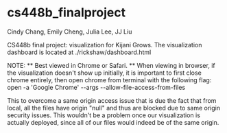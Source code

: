 cs448b_finalproject
===================
Cindy Chang, Emily Cheng, Julia Lee, JJ Liu

CS448b final project: visualization for Kijani Grows.
The visualization dashboard is located at ./rickshaw/dashboard.html

NOTE: 
** Best viewed in Chrome or Safari. 
** When viewing in browser, if the visualization doesn't show up initially, it is important to first close chrome entirely, then open chrome from terminal with the following flag:
 open -a 'Google Chrome' --args --allow-file-access-from-files

This to overcome a same origin access issue that is due the fact that from local, all the files have origin "null" and thus are blocked due to same origin security issues. This wouldn't be a problem once our visualization is actually deployed, since all of our files would indeed be of the same origin. 
